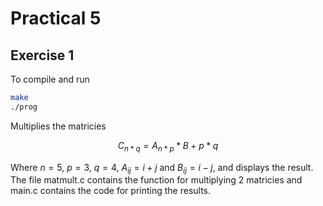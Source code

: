 # Practical 5

## Exercise 1

To compile and run

```bash
make
./prog
```

Multiplies the matricies
```math
C_{n*q} = A_{n*p} * B+{p*q}
```
Where $n=5$, $p=3$, $q=4$, $A_{ij} = i + j$ and $B_{ij} = i - j$, and displays the result. The file matmult.c contains the function for multiplying 2 matricies and main.c contains the code for printing the results.

